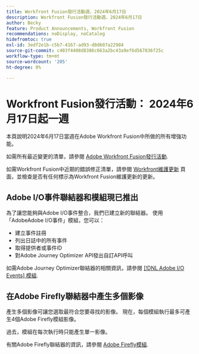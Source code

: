 ```yaml
---
title: Workfront Fusion發行活動週，2024年6月17日
description: Workfront Fusion發行活動週，2024年6月17日
author: Becky
feature: Product Announcements, Workfront Fusion
recommendations: noDisplay, noCatalog
hidefromtoc: true
exl-id: 3edf2e1b-c5b7-4167-ad93-d0d607a22984
source-git-commit: c403f4408d8386c663a2bc43a9ef6d567836f25c
workflow-type: tm+mt
source-wordcount: '205'
ht-degree: 0%

---
```


# Workfront Fusion發行活動： 2024年6月17日起一週

本頁說明2024年6月17日當週在Adobe Workfront Fusion中所做的所有增強功能。

如需所有最近變更的清單，請參閱 [Adobe Workfront Fusion發行活動](../../../product-announcements/product-releases/fusion-release-activity/fusion-release-activity.md).

如需Workfront Fusion中近期的錯誤修正清單，請參閱 [Workfront維護更新](https://experienceleague.adobe.com/docs/workfront-known-issues/releases/current-updates.html) 頁面，並檢查是否有任何標示為Workfront Fusion維護更新的更新。

## Adobe I/O事件聯結器和模組現已推出

為了讓您能夠與Adobe I/O事件整合，我們已建立新的聯結器。 使用「AdobeAdobe I/O事件」模組，您可以：

* 建立事件註冊
* 列出日誌中的所有事件
* 取得提供者或事件ID
* 對Adobe Journey Optimizer API發出自訂API呼叫

如需Adobe Journey Optimizer聯結器的相關資訊，請參閱 [[!DNL Adobe I/O Events] 模組](/help/quicksilver/workfront-fusion/apps-and-their-modules/adobe-io-events-modules.md).

## 在Adobe Firefly聯結器中產生多個影像

產生多個影像可讓您選取最符合您要尋找的影像。 現在，每個模組執行最多可產生4個Adobe Firefly模組影像。

過去，模組在每次執行時只能產生單一影像。

有關Adobe Firefly聯結器的資訊，請參閱 [Adobe Firefly模組](/help/quicksilver/workfront-fusion/apps-and-their-modules/adobe-firefly-modules.md).
